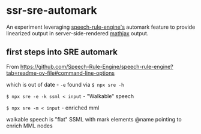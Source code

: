 # ssr-sre-automark

An experiment leveraging [speech-rule-engine's](https://github.com/zorkow/speech-rule-engine/) automark feature to provide linearized output in server-side-rendered [mathjax](https://github.com/mathjax/mathjax/) output.

## first steps into SRE automark

From https://github.com/Speech-Rule-Engine/speech-rule-engine?tab=readme-ov-file#command-line-options

which is out of date - `-e` found via `$ npx sre -h`

`$ npx sre -e -k ssml < input`  - "Walkable" speech

`$ npx sre -m < input` - enriched mml

walkable speech is "flat" SSML with mark elements @name pointing to enrich MML nodes

